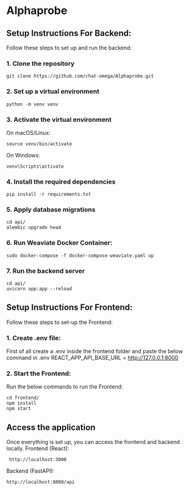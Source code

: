 # Alphaprobe


## Setup Instructions For Backend:


Follow these steps to set up and run the backend:

### 1. Clone the repository
```
git clone https://github.com/chat-omega/Alphaprobe.git
```
### 2. Set up a virtual environment
```
python -m venv venv
```
### 3. Activate the virtual environment
On macOS/Linux:
```
source venv/bin/activate
```
On Windows:
```
venv\Scripts\activate
```
### 4. Install the required dependencies
```
pip install -r requirements.txt
```
### 5. Apply database migrations
```
cd api/
alembic upgrade head
```
### 6. Run Weaviate Docker Container:
```
sudo docker-compose -f docker-compose-weaviate.yaml up
```
### 7. Run the backend server
```
cd api/
uvicorn app:app --reload
```

## Setup Instructions For Frontend: 

Follow these steps to set-up the Frontend:

### 1. Create .env file:

First of all create a .env inside the frontend folder and paste the below command in .env
REACT_APP_API_BASE_URL = http://127.0.0.1:8000

### 2. Start the Frontend:
Run the below commands to run the Frontend:
```
cd frontend/
npm install
npm start

```

## Access the application

Once everything is set up, you can access the frontend and backend locally.
Frontend (React):
```
 http://localhost:3000

```

Backend (FastAPI):
```
http://localhost:8000/api

```